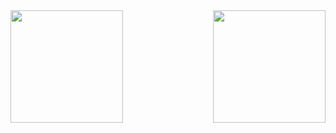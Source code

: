 <div>
  <img height="180em" src="https://github-readme-stats.vercel.app/api?username=ShadeGarden&theme=yeblu&show_icons=true&count_private=true&include_all_commits=true&hide=contribs"/>
  <img  align="right" height="180em" src="https://github-readme-stats.vercel.app/api/top-langs/?username=ShadeGarden&layout=compact&langs_count=7&theme=algolia"/>
</div>
